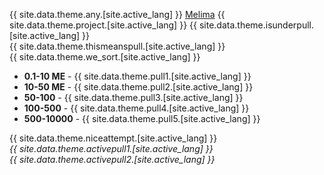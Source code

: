 {{ site.data.theme.any.[site.active_lang] }} [Melima](https://github.com/Melima-Project/) {{ site.data.theme.project.[site.active_lang] }} {{ site.data.theme.isunderpull.[site.active_lang] }}  
{{ site.data.theme.thismeanspull.[site.active_lang] }}     
{{ site.data.theme.we_sort.[site.active_lang] }}

* **0.1-10 ME** - {{ site.data.theme.pull1.[site.active_lang] }}
* **10-50 ME** - {{ site.data.theme.pull2.[site.active_lang] }}
* **50-100** - {{ site.data.theme.pull3.[site.active_lang] }}
* **100-500** - {{ site.data.theme.pull4.[site.active_lang] }}
* **500-10000** - {{ site.data.theme.pull5.[site.active_lang] }}

{{ site.data.theme.niceattempt.[site.active_lang] }}  
    *{{ site.data.theme.activepull1.[site.active_lang] }}*  
    *{{ site.data.theme.activepull2.[site.active_lang] }}*
